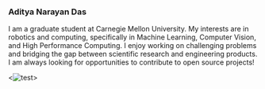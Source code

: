 ### Aditya Narayan Das

I am a graduate student at Carnegie Mellon University. My interests are in robotics and computing, specifically in Machine Learning, Computer Vision, and High Performance Computing. I enjoy working on challenging problems and bridging the gap between scientific research and engineering products. I am always looking for opportunities to contribute to open source projects!

<![test](https://i.pinimg.com/originals/f1/63/11/f16311fd0c32786525f471c685bc516e.gif)>
